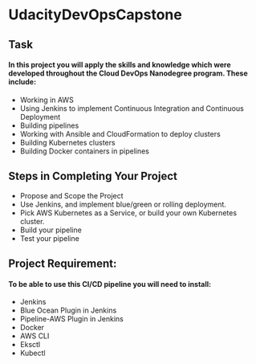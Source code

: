 # UdacityDevOpsCapstone


## Task
####  In this project you will apply the skills and knowledge which were developed throughout the Cloud DevOps Nanodegree program. These include:

* Working in AWS
* Using Jenkins to implement Continuous Integration and Continuous Deployment
* Building pipelines
* Working with Ansible and CloudFormation to deploy clusters
* Building Kubernetes clusters
* Building Docker containers in pipelines

## Steps in Completing Your Project
* Propose and Scope the Project
* Use Jenkins, and implement blue/green or rolling deployment.
* Pick AWS Kubernetes as a Service, or build your own Kubernetes cluster.
* Build your pipeline
* Test your pipeline

##  Project Requirement:
#### To be able to use this CI/CD pipeline you will need to install:

* Jenkins
* Blue Ocean Plugin in Jenkins
* Pipeline-AWS Plugin in Jenkins
* Docker
* AWS CLI
* Eksctl
* Kubectl
